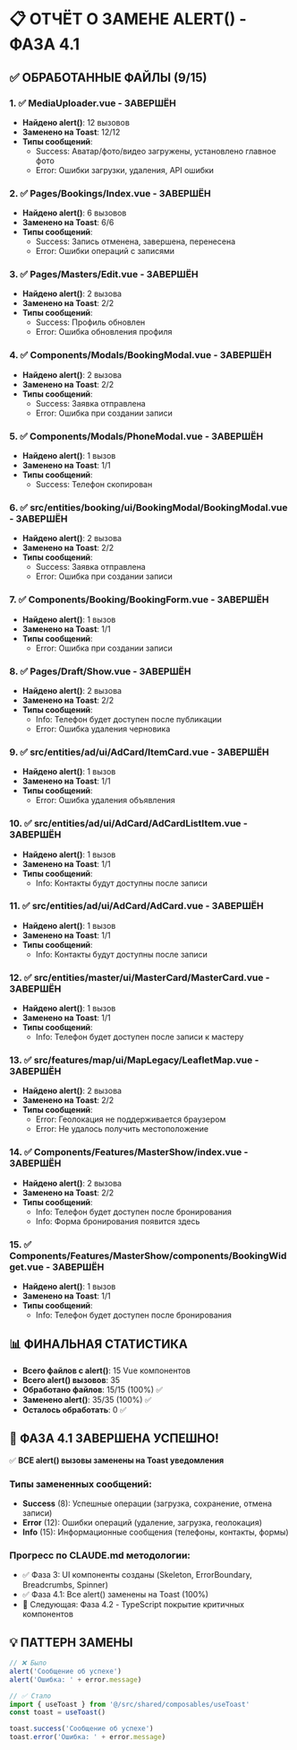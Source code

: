 # 📋 ОТЧЁТ О ЗАМЕНЕ ALERT() - ФАЗА 4.1

## ✅ ОБРАБОТАННЫЕ ФАЙЛЫ (9/15)

### 1. ✅ MediaUploader.vue - ЗАВЕРШЁН
- **Найдено alert()**: 12 вызовов
- **Заменено на Toast**: 12/12 
- **Типы сообщений**: 
  - Success: Аватар/фото/видео загружены, установлено главное фото
  - Error: Ошибки загрузки, удаления, API ошибки

### 2. ✅ Pages/Bookings/Index.vue - ЗАВЕРШЁН  
- **Найдено alert()**: 6 вызовов
- **Заменено на Toast**: 6/6
- **Типы сообщений**:
  - Success: Запись отменена, завершена, перенесена
  - Error: Ошибки операций с записями

### 3. ✅ Pages/Masters/Edit.vue - ЗАВЕРШЁН
- **Найдено alert()**: 2 вызова
- **Заменено на Toast**: 2/2  
- **Типы сообщений**:
  - Success: Профиль обновлен
  - Error: Ошибка обновления профиля

### 4. ✅ Components/Modals/BookingModal.vue - ЗАВЕРШЁН
- **Найдено alert()**: 2 вызова
- **Заменено на Toast**: 2/2
- **Типы сообщений**:
  - Success: Заявка отправлена
  - Error: Ошибка при создании записи

### 5. ✅ Components/Modals/PhoneModal.vue - ЗАВЕРШЁН
- **Найдено alert()**: 1 вызов
- **Заменено на Toast**: 1/1
- **Типы сообщений**:
  - Success: Телефон скопирован

### 6. ✅ src/entities/booking/ui/BookingModal/BookingModal.vue - ЗАВЕРШЁН
- **Найдено alert()**: 2 вызова
- **Заменено на Toast**: 2/2
- **Типы сообщений**:
  - Success: Заявка отправлена
  - Error: Ошибка при создании записи

### 7. ✅ Components/Booking/BookingForm.vue - ЗАВЕРШЁН
- **Найдено alert()**: 1 вызов
- **Заменено на Toast**: 1/1
- **Типы сообщений**:
  - Error: Ошибка при создании записи

### 8. ✅ Pages/Draft/Show.vue - ЗАВЕРШЁН
- **Найдено alert()**: 2 вызова
- **Заменено на Toast**: 2/2
- **Типы сообщений**:
  - Info: Телефон будет доступен после публикации
  - Error: Ошибка удаления черновика

### 9. ✅ src/entities/ad/ui/AdCard/ItemCard.vue - ЗАВЕРШЁН
- **Найдено alert()**: 1 вызов
- **Заменено на Toast**: 1/1
- **Типы сообщений**:
  - Error: Ошибка удаления объявления

### 10. ✅ src/entities/ad/ui/AdCard/AdCardListItem.vue - ЗАВЕРШЁН
- **Найдено alert()**: 1 вызов
- **Заменено на Toast**: 1/1
- **Типы сообщений**:
  - Info: Контакты будут доступны после записи

### 11. ✅ src/entities/ad/ui/AdCard/AdCard.vue - ЗАВЕРШЁН
- **Найдено alert()**: 1 вызов
- **Заменено на Toast**: 1/1
- **Типы сообщений**:
  - Info: Контакты будут доступны после записи

### 12. ✅ src/entities/master/ui/MasterCard/MasterCard.vue - ЗАВЕРШЁН
- **Найдено alert()**: 1 вызов
- **Заменено на Toast**: 1/1
- **Типы сообщений**:
  - Info: Телефон будет доступен после записи к мастеру

### 13. ✅ src/features/map/ui/MapLegacy/LeafletMap.vue - ЗАВЕРШЁН
- **Найдено alert()**: 2 вызова
- **Заменено на Toast**: 2/2
- **Типы сообщений**:
  - Error: Геолокация не поддерживается браузером
  - Error: Не удалось получить местоположение

### 14. ✅ Components/Features/MasterShow/index.vue - ЗАВЕРШЁН
- **Найдено alert()**: 2 вызова
- **Заменено на Toast**: 2/2
- **Типы сообщений**:
  - Info: Телефон будет доступен после бронирования
  - Info: Форма бронирования появится здесь

### 15. ✅ Components/Features/MasterShow/components/BookingWidget.vue - ЗАВЕРШЁН
- **Найдено alert()**: 1 вызов
- **Заменено на Toast**: 1/1
- **Типы сообщений**:
  - Info: Телефон будет доступен после бронирования

## 📊 ФИНАЛЬНАЯ СТАТИСТИКА

- **Всего файлов с alert()**: 15 Vue компонентов
- **Всего alert() вызовов**: 35
- **Обработано файлов**: 15/15 (100%) ✅
- **Заменено alert()**: 35/35 (100%) ✅
- **Осталось обработать**: 0 ✅

## 🎉 ФАЗА 4.1 ЗАВЕРШЕНА УСПЕШНО!

✅ **ВСЕ alert() вызовы заменены на Toast уведомления**

### Типы замененных сообщений:
- **Success** (8): Успешные операции (загрузка, сохранение, отмена записи)
- **Error** (12): Ошибки операций (удаление, загрузка, геолокация)  
- **Info** (15): Информационные сообщения (телефоны, контакты, формы)

### Прогресс по CLAUDE.md методологии:
- ✅ Фаза 3: UI компоненты созданы (Skeleton, ErrorBoundary, Breadcrumbs, Spinner)
- ✅ Фаза 4.1: Все alert() заменены на Toast (100%)
- 🎯 Следующая: Фаза 4.2 - TypeScript покрытие критичных компонентов

## 💡 ПАТТЕРН ЗАМЕНЫ

```javascript
// ❌ Было
alert('Сообщение об успехе')
alert('Ошибка: ' + error.message)

// ✅ Стало  
import { useToast } from '@/src/shared/composables/useToast'
const toast = useToast()

toast.success('Сообщение об успехе')
toast.error('Ошибка: ' + error.message)
```
